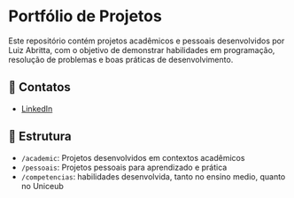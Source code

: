 # Portfólio de Projetos

Este repositório contém projetos acadêmicos e pessoais desenvolvidos por Luiz Abritta, com o objetivo de demonstrar habilidades em programação, resolução de problemas e boas práticas de desenvolvimento.

## 🔗 Contatos
- [LinkedIn]((https://www.linkedin.com/in/luiz-abritta-6617b0364/))

## 📁 Estrutura
- `/academic`: Projetos desenvolvidos em contextos acadêmicos
- `/pessoais`: Projetos pessoais para aprendizado e prática
- `/competencias`: habilidades desenvolvida, tanto no ensino medio, quanto no Uniceub
